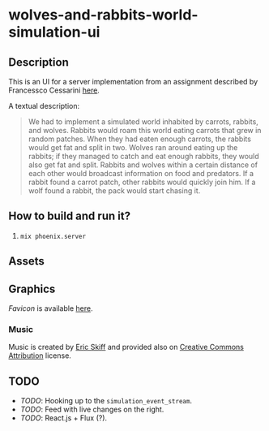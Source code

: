 # wolves-and-rabbits-world-simulation-ui

## Description

This is an UI for a server implementation from an assignment described by Francessco Cessarini [here](http://www.youtube.com/watch?v=d5G3P2iosmA).

A textual description:

> We had to implement a simulated world inhabited by carrots, rabbits, and wolves. Rabbits would roam this world eating carrots that grew in random patches. When they had eaten enough carrots, the rabbits would get fat and split in two. Wolves ran around eating up the rabbits; if they managed to catch and eat enough rabbits, they would also get fat and split. Rabbits and wolves within a certain distance of each other would broadcast information on food and predators. If a rabbit found a carrot patch, other rabbits would quickly join him. If a wolf found a rabbit, the pack would start chasing it.

## How to build and run it?

1. `mix phoenix.server`

## Assets

## Graphics

*Favicon* is available [here](http://www.favicon.cc/?action=icon&file_id=719881).

### Music

Music is created by [Eric Skiff](http://ericskiff.com/music/) and provided also on [Creative Commons Attribution](http://creativecommons.org/licenses/by/3.0/) license.

## TODO

- *TODO*: Hooking up to the `simulation_event_stream`.
- *TODO*: Feed with live changes on the right.
- *TODO*: React.js + Flux (?).
